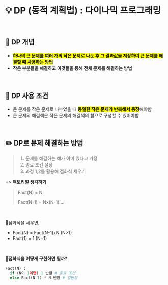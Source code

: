 # 💡 DP (동적 계획법) : 다이나믹 프로그래밍
<br>

## 🎈 DP 개념
- <mark style='background-color:yellow'>**하나의 큰 문제를 여러 개의 작은 문제로 나눈 후 그 결과값을 저장하여 큰 문제를 해결할 때 사용하는 방법**</mark>
- **작은 부분들을 해결하고 이것들을 통해 전체 문제를 해결하는 방법**
<br>

## 📜 DP 사용 조건
- 큰 문제를 작은 문제로 나누었을 때 <mark style='background-color:yellow'>**동일한 작은 문제가 반복해서 등장**</mark>해야함
- 큰 문제의 해결책은 작은 문제의 해결책의 합으로 구성할 수 있어야함
<br>

## ✏️ DP로 문제 해결하는 방법
> 1. 문제를 해결하는 해가 이미 있다고 가정
> 2. 종료 조건 설정
> 3. 과정 1,2를 활용해 점화식 세우기

=> **팩토리얼 생각하기**

>Fact(N) = N!
>
>Fact(N-1) = Nx(N-1)!....
<br>

🔸점화식을 세우면,
- Fact(N) = Fact(N-1)xN (N>1)
- Fact(1) = 1           (N=1)
<br>

🔸**점화식을 어떻게 구현하면 될까?**
```python
Fact(N) :
  if (N이 1이면) 1 반환 # 종료 조건
  else Fact(N-1) * N 반환 # 일반항
```
<br>
